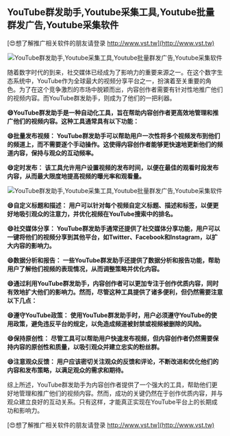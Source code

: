 ## **YouTube群发助手,Youtube采集工具,Youtube批量群发广告,Youtube采集软件**

[😍想了解推广相关软件的朋友请登录 http://www.vst.tw](http://www.vst.tw)

 <center><img src="https://vst.tw/MP4/tuiguang/png/1.png" alt="YouTube群发助手,Youtube采集工具,Youtube批量群发广告,Youtube采集软件"></center>

随着数字时代的到来，社交媒体已经成为了影响力的重要来源之一。在这个数字生态系统中，YouTube作为全球最大的视频分享平台之一，扮演着至关重要的角色。为了在这个竞争激烈的市场中脱颖而出，内容创作者需要有针对性地推广他们的视频内容。而YouTube群发助手，则成为了他们的一把利器。

**😄YouTube群发助手是一种自动化工具，旨在帮助内容创作者更高效地管理和推广他们的视频内容。这种工具通常具有以下功能：**

**😄批量发布视频： YouTube群发助手可以帮助用户一次性将多个视频发布到他们的频道上，而不需要逐个手动操作。这使得内容创作者能够更快速地更新他们的频道内容，保持与观众的互动频率。**

**😄定时发布： 该工具允许用户设置视频的发布时间，以便在最佳的观看时段发布内容，从而最大限度地提高视频的曝光率和观看量。**

 <center><img src="https://vst.tw/MP4/tuiguang/png/3.png" alt="YouTube群发助手,Youtube采集工具,Youtube批量群发广告,Youtube采集软件"></center>

**😄自定义标题和描述： 用户可以针对每个视频自定义标题、描述和标签，以便更好地吸引观众的注意力，并优化视频在YouTube搜索中的排名。**

**😄社交媒体分享： YouTube群发助手通常还提供了社交媒体分享功能，用户可以一键将他们的视频分享到其他平台，如Twitter、Facebook和Instagram，以扩大内容的影响力。**

**😄数据分析和报告： 一些YouTube群发助手还提供了数据分析和报告功能，帮助用户了解他们视频的表现情况，从而调整策略并优化内容。**

**😄通过利用YouTube群发助手，内容创作者可以更加专注于创作优质内容，同时有效地扩大他们的影响力。然而，尽管这种工具提供了诸多便利，但仍然需要注意以下几点：**

**😄遵守YouTube政策： 使用YouTube群发助手时，用户必须遵守YouTube的使用政策，避免违反平台的规定，以免造成频道被封禁或视频被删除的风险。**

**😄保持原创性： 尽管工具可以帮助用户快速发布视频，但内容创作者仍然需要保持内容的原创性和质量，以吸引观众并建立忠实的粉丝群。**

**😄注意观众反馈： 用户应该密切关注观众的反馈和评论，不断改进和优化他们的内容和发布策略，以满足观众的需求和期待。**

综上所述，YouTube群发助手为内容创作者提供了一个强大的工具，帮助他们更好地管理和推广他们的视频内容。然而，成功的关键仍然在于创作优质内容，并与观众建立良好的互动关系。只有这样，才能真正实现在YouTube平台上的长期成功和影响力。

[😍想了解推广相关软件的朋友请登录 http://www.vst.tw](http://www.vst.tw)



